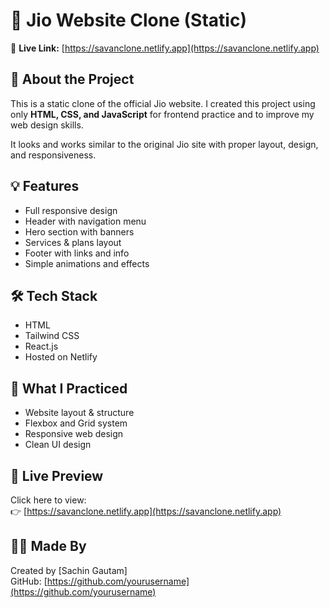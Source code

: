 # 📱 Jio Website Clone (Static)

🔗 **Live Link:** [https://savanclone.netlify.app](https://savanclone.netlify.app)

## 📌 About the Project

This is a static clone of the official Jio website. I created this project using only **HTML, CSS, and JavaScript** for frontend practice and to improve my web design skills.

It looks and works similar to the original Jio site with proper layout, design, and responsiveness.

## 💡 Features

- Full responsive design
- Header with navigation menu
- Hero section with banners
- Services & plans layout
- Footer with links and info
- Simple animations and effects

## 🛠️ Tech Stack

- HTML
- Tailwind CSS
- React.js
- Hosted on Netlify

## 🧠 What I Practiced

- Website layout & structure
- Flexbox and Grid system
- Responsive web design
- Clean UI design

## 🔗 Live Preview

Click here to view:  
👉 [https://savanclone.netlify.app](https://savanclone.netlify.app)

## 🙋‍♂️ Made By

Created by [Sachin Gautam]  
GitHub: [https://github.com/yourusername](https://github.com/yourusername)

